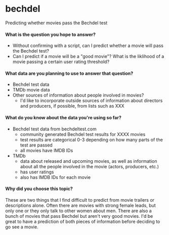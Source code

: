 # bechdel
Predicting whether movies pass the Bechdel test


#### What is the question you hope to answer?
* Without confirming with a script, can I predict whether a movie will pass the Bechdel test?
* Can I predict if a movie will be a "good movie"? What is the liklihood of a movie passing a certain user rating threshold?
#### What data are you planning to use to answer that question?
* Bechdel test data
* TMDb movie data
* Other sources of information about people involved in movies?
  * I'd like to incorporate outside sources of information about directors and producers, if possible, from lists such as XXX
#### What do you know about the data you're using so far?
* Bechdel test data from bechdeltest.com 
  * community generated Bechdel test results for XXXX movies
  * test results are categorical 0-3 depending on how many parts of the test are passed
  * all movies have IMDB IDs
* TMDb
  * data about released and upcoming movies, as well as information about all the people involved in the movie (actors, producers, etc.)
  * has user ratings
  * also has IMDB IDs for each movie
#### Why did you choose this topic?
These are two things that I find difficult to predict from movie trailers or descriptions alone. Often there are movies with strong female leads, but only one or they only talk to other women about men.  There are also a bunch of movies that pass Bechdel but aren't very good movies.  I'd be great to have a prediction of both pieces of information before deciding to go see a movie.

